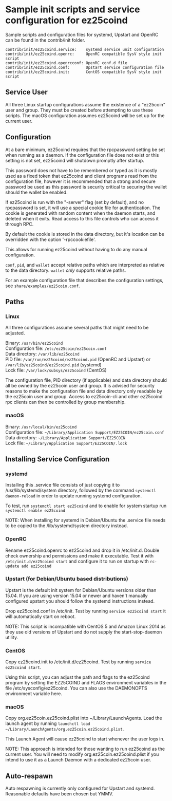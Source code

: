 Sample init scripts and service configuration for ez25coind
==========================================================

Sample scripts and configuration files for systemd, Upstart and OpenRC
can be found in the contrib/init folder.

    contrib/init/ez25coind.service:    systemd service unit configuration
    contrib/init/ez25coind.openrc:     OpenRC compatible SysV style init script
    contrib/init/ez25coind.openrcconf: OpenRC conf.d file
    contrib/init/ez25coind.conf:       Upstart service configuration file
    contrib/init/ez25coind.init:       CentOS compatible SysV style init script

Service User
---------------------------------

All three Linux startup configurations assume the existence of a "ez25coin" user
and group.  They must be created before attempting to use these scripts.
The macOS configuration assumes ez25coind will be set up for the current user.

Configuration
---------------------------------

At a bare minimum, ez25coind requires that the rpcpassword setting be set
when running as a daemon.  If the configuration file does not exist or this
setting is not set, ez25coind will shutdown promptly after startup.

This password does not have to be remembered or typed as it is mostly used
as a fixed token that ez25coind and client programs read from the configuration
file, however it is recommended that a strong and secure password be used
as this password is security critical to securing the wallet should the
wallet be enabled.

If ez25coind is run with the "-server" flag (set by default), and no rpcpassword is set,
it will use a special cookie file for authentication. The cookie is generated with random
content when the daemon starts, and deleted when it exits. Read access to this file
controls who can access it through RPC.

By default the cookie is stored in the data directory, but it's location can be overridden
with the option '-rpccookiefile'.

This allows for running ez25coind without having to do any manual configuration.

`conf`, `pid`, and `wallet` accept relative paths which are interpreted as
relative to the data directory. `wallet` *only* supports relative paths.

For an example configuration file that describes the configuration settings,
see `share/examples/ez25coin.conf`.

Paths
---------------------------------

### Linux

All three configurations assume several paths that might need to be adjusted.

Binary:              `/usr/bin/ez25coind`  
Configuration file:  `/etc/ez25coin/ez25coin.conf`  
Data directory:      `/var/lib/ez25coind`  
PID file:            `/var/run/ez25coind/ez25coind.pid` (OpenRC and Upstart) or `/var/lib/ez25coind/ez25coind.pid` (systemd)  
Lock file:           `/var/lock/subsys/ez25coind` (CentOS)  

The configuration file, PID directory (if applicable) and data directory
should all be owned by the ez25coin user and group.  It is advised for security
reasons to make the configuration file and data directory only readable by the
ez25coin user and group.  Access to ez25coin-cli and other ez25coind rpc clients
can then be controlled by group membership.

### macOS

Binary:              `/usr/local/bin/ez25coind`  
Configuration file:  `~/Library/Application Support/EZ25COIN/ez25coin.conf`  
Data directory:      `~/Library/Application Support/EZ25COIN`  
Lock file:           `~/Library/Application Support/EZ25COIN/.lock`  

Installing Service Configuration
-----------------------------------

### systemd

Installing this .service file consists of just copying it to
/usr/lib/systemd/system directory, followed by the command
`systemctl daemon-reload` in order to update running systemd configuration.

To test, run `systemctl start ez25coind` and to enable for system startup run
`systemctl enable ez25coind`

NOTE: When installing for systemd in Debian/Ubuntu the .service file needs to be copied to the /lib/systemd/system directory instead.

### OpenRC

Rename ez25coind.openrc to ez25coind and drop it in /etc/init.d.  Double
check ownership and permissions and make it executable.  Test it with
`/etc/init.d/ez25coind start` and configure it to run on startup with
`rc-update add ez25coind`

### Upstart (for Debian/Ubuntu based distributions)

Upstart is the default init system for Debian/Ubuntu versions older than 15.04. If you are using version 15.04 or newer and haven't manually configured upstart you should follow the systemd instructions instead.

Drop ez25coind.conf in /etc/init.  Test by running `service ez25coind start`
it will automatically start on reboot.

NOTE: This script is incompatible with CentOS 5 and Amazon Linux 2014 as they
use old versions of Upstart and do not supply the start-stop-daemon utility.

### CentOS

Copy ez25coind.init to /etc/init.d/ez25coind. Test by running `service ez25coind start`.

Using this script, you can adjust the path and flags to the ez25coind program by
setting the EZ25COIND and FLAGS environment variables in the file
/etc/sysconfig/ez25coind. You can also use the DAEMONOPTS environment variable here.

### macOS

Copy org.ez25coin.ez25coind.plist into ~/Library/LaunchAgents. Load the launch agent by
running `launchctl load ~/Library/LaunchAgents/org.ez25coin.ez25coind.plist`.

This Launch Agent will cause ez25coind to start whenever the user logs in.

NOTE: This approach is intended for those wanting to run ez25coind as the current user.
You will need to modify org.ez25coin.ez25coind.plist if you intend to use it as a
Launch Daemon with a dedicated ez25coin user.

Auto-respawn
-----------------------------------

Auto respawning is currently only configured for Upstart and systemd.
Reasonable defaults have been chosen but YMMV.
